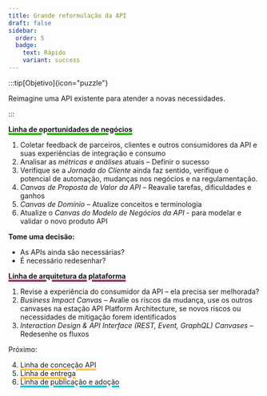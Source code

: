 ```yaml
---
title: Grande reformulação da API
draft: false
sidebar: 
  order: 5
  badge:
    text: Rápido
    variant: success
---
```


:::tip[Objetivo]{icon="puzzle"}

Reimagine uma API existente para atender a novas necessidades.

:::

**<a href="../lines/business-opportunities-line/" style="text-decoration-color:#26b309;text-decoration-thickness:4px">Linha de oportunidades de negócios</a>**

1. Coletar feedback de parceiros, clientes e outros consumidores da API e suas experiências de integração e consumo
2. Analisar as *métricas e análises* atuais – Definir o sucesso
3. Verifique se a *Jornada do Cliente* ainda faz sentido, verifique o potencial de automação, mudanças nos negócios e na regulamentação.
4. *Canvas de Proposta de Valor da API* – Reavalie tarefas, dificuldades e ganhos
5. *Canvas de Domínio* – Atualize conceitos e terminologia
6. Atualize o *Canvas do Modelo de Negócios da API* - para modelar e validar o novo produto API

**Tome uma decisão:**
- As APIs ainda são necessárias?
- É necessário redesenhar?

**<a href="../lines/platform-architecture-line/" style="text-decoration-color:#933469;text-decoration-thickness:4px">Linha de arquitetura da plataforma</a>**

1. Revise a experiência do consumidor da API – ela precisa ser melhorada?
2. *Business Impact Canvas* – Avalie os riscos da mudança, use os outros canvases na estação API Platform Architecture, se novos riscos ou necessidades de mitigação forem identificados
3. *Interaction Design & API Interface  (REST, Event, GraphQL) Canvases* – Redesenhe os fluxos

Próximo:

4. <a href="../lines/api-design-line/" style="text-decoration-color:#FFC647;text-decoration-thickness:4px">Linha de conceção API</a>
5. <a href="../lines/delivery-line/" style="text-decoration-color:#FFC647;text-decoration-thickness:4px">Linha de entrega</a>
6. <a href="../lines/publishing-and-adoption-line/" style="text-decoration-color:#17C6E9;text-decoration-thickness:4px">Linha de publicação e adoção</a>